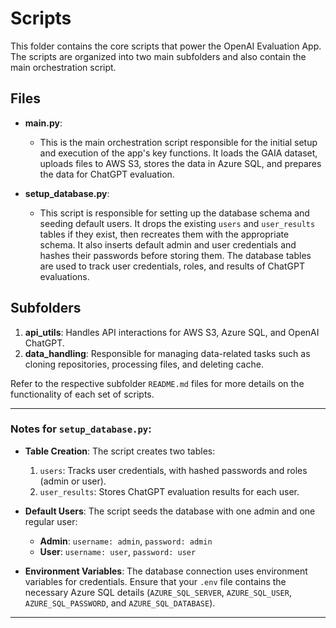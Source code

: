 # Scripts

This folder contains the core scripts that power the OpenAI Evaluation App. The scripts are organized into two main subfolders and also contain the main orchestration script.

## Files

- **main.py**: 
  - This is the main orchestration script responsible for the initial setup and execution of the app's key functions. It loads the GAIA dataset, uploads files to AWS S3, stores the data in Azure SQL, and prepares the data for ChatGPT evaluation.
  
- **setup_database.py**:
  - This script is responsible for setting up the database schema and seeding default users. It drops the existing `users` and `user_results` tables if they exist, then recreates them with the appropriate schema. It also inserts default admin and user credentials and hashes their passwords before storing them. The database tables are used to track user credentials, roles, and results of ChatGPT evaluations.

## Subfolders

1. **api_utils**: Handles API interactions for AWS S3, Azure SQL, and OpenAI ChatGPT.
2. **data_handling**: Responsible for managing data-related tasks such as cloning repositories, processing files, and deleting cache.

Refer to the respective subfolder `README.md` files for more details on the functionality of each set of scripts.

---

### Notes for `setup_database.py`:

- **Table Creation**: The script creates two tables:
  1. `users`: Tracks user credentials, with hashed passwords and roles (admin or user).
  2. `user_results`: Stores ChatGPT evaluation results for each user.
  
- **Default Users**: The script seeds the database with one admin and one regular user:
  - **Admin**: `username: admin`, `password: admin`
  - **User**: `username: user`, `password: user`

- **Environment Variables**: The database connection uses environment variables for credentials. Ensure that your `.env` file contains the necessary Azure SQL details (`AZURE_SQL_SERVER`, `AZURE_SQL_USER`, `AZURE_SQL_PASSWORD`, and `AZURE_SQL_DATABASE`).

---

